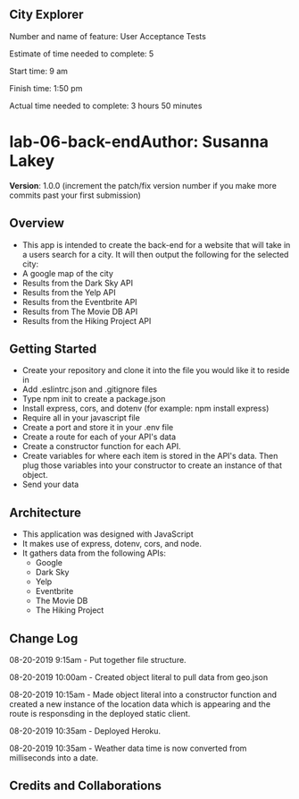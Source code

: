 ## City Explorer


Number and name of feature: User Acceptance Tests

Estimate of time needed to complete: 5

Start time: 9 am

Finish time: 1:50 pm

Actual time needed to complete: 3 hours 50 minutes


# lab-06-back-end**Author**: Susanna Lakey
**Version**: 1.0.0 (increment the patch/fix version number if you make more commits past your first submission)

## Overview
<!-- Provide a high level overview of what this application is and why you are building it, beyond the fact that it's an assignment for this class. (i.e. What's your problem domain?) -->
* This app is intended to create the back-end for a website that will take in a users search for a city.  It will then output the following for the selected city:
* A google map of the city
* Results from the Dark Sky API
* Results from the Yelp API
* Results from the Eventbrite API
* Results from The Movie DB API
* Results from the Hiking Project API


## Getting Started
<!-- What are the steps that a user must take in order to build this app on their own machine and get it running? -->
* Create your repository and clone it into the file you would like it to reside in
* Add .eslintrc.json and .gitignore files
* Type npm init to create a package.json
* Install express, cors, and dotenv (for example: npm install express)
* Require all in your javascript file
* Create a port and store it in your .env file
* Create a route for each of your API's data
* Create a constructor function for each API.
* Create variables for where each item is stored in the API's data.  Then plug those variables into your constructor to create an instance of that object.
* Send your data

## Architecture
<!-- Provide a detailed description of the application design. What technologies (languages, libraries, etc) you're using, and any other relevant design information. -->
* This application was designed with JavaScript
* It makes use of express, dotenv, cors, and node.
* It gathers data from the following APIs:
  * Google
  * Dark Sky
  * Yelp
  * Eventbrite
  * The Movie DB
  * The Hiking Project


## Change Log

08-20-2019 9:15am - Put together file structure.

08-20-2019 10:00am - Created object literal to pull data from geo.json

08-20-2019 10:15am - Made object literal into a constructor function and created a new instance of the location data which is appearing and the route is responsding in the deployed static client.

08-20-2019 10:35am - Deployed Heroku.

08-20-2019 10:35am - Weather data time is now converted from milliseconds into a date.


## Credits and Collaborations
<!-- Give credit (and a link) to other people or resources that helped you build this application. -->
